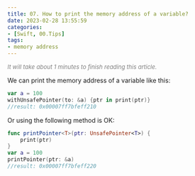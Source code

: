 ```yaml
---
title: 07. How to print the memory address of a variable?
date: 2023-02-28 13:55:59
categories: 
- [Swift, 00.Tips]
tags:
- memory address
---
```


<font color=gray size=2>*It will take about 1 minutes to finish reading this article.*</font>

We can print the memory address of a variable like this:
```Swift
var a = 100
withUnsafePointer(to: &a) {ptr in print(ptr)}
//result: 0x00007ff7bfeff210
```
Or using the following method is OK:
```Swift
func printPointer<T>(ptr: UnsafePointer<T>) {
    print(ptr)
}
var a = 100
printPointer(ptr: &a)
//result: 0x00007ff7bfeff220
```

